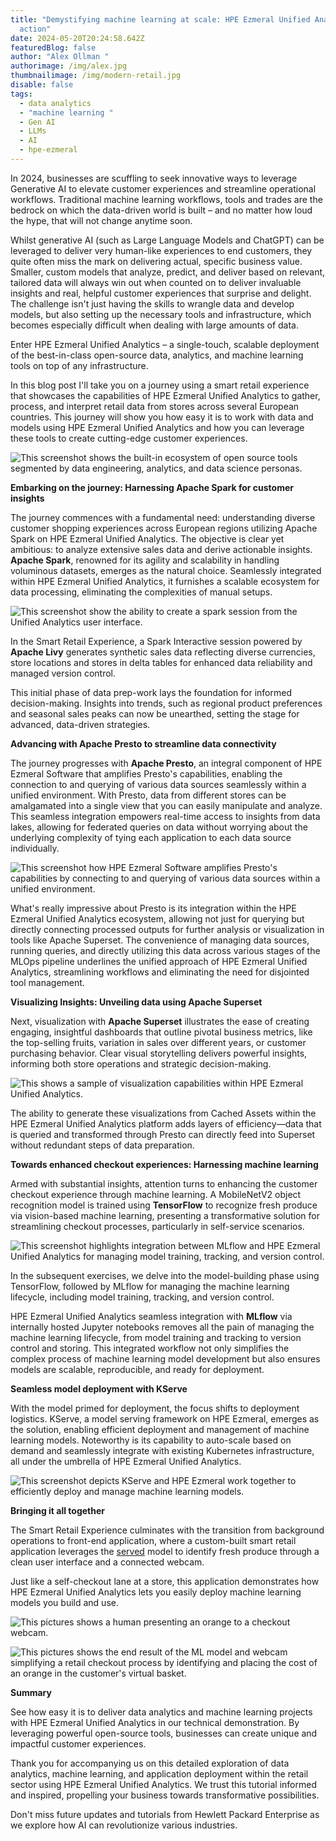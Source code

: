 ```yaml
---
title: "Demystifying machine learning at scale: HPE Ezmeral Unified Analytics in
  action"
date: 2024-05-20T20:24:58.642Z
featuredBlog: false
author: "Alex Ollman "
authorimage: /img/alex.jpg
thumbnailimage: /img/modern-retail.jpg
disable: false
tags:
  - data analytics
  - "machine learning "
  - Gen AI
  - LLMs
  - AI
  - hpe-ezmeral
---
```

In 2024, businesses are scuffling to seek innovative ways to leverage Generative AI to elevate customer experiences and streamline operational workflows. Traditional machine learning workflows, tools and trades are the bedrock on which the data-driven world is built – and no matter how loud the hype, that will not change anytime soon.

Whilst generative AI (such as Large Language Models and ChatGPT) can be leveraged to deliver very human-like experiences to end customers, they quite often miss the mark on delivering actual, specific business value. Smaller, custom models that analyze, predict, and deliver based on relevant, tailored data will always win out when counted on to deliver invaluable insights and real, helpful customer experiences that surprise and delight. The challenge isn't just having the skills to wrangle data and develop models, but also setting up the necessary tools and infrastructure, which becomes especially difficult when dealing with large amounts of data.

Enter HPE Ezmeral Unified Analytics – a single-touch, scalable deployment of the best-in-class open-source data, analytics, and machine learning tools on top of any infrastructure.

In this blog post I'll take you on a journey using a smart retail experience that showcases the capabilities of HPE Ezmeral Unified Analytics to gather, process, and interpret retail data from stores across several European countries. This journey will show you how easy it is to work with data and models using HPE Ezmeral Unified Analytics and how you can leverage these tools to create cutting-edge customer experiences.

![This screenshot shows the built-in ecosystem of open source tools segmented by data engineering, analytics, and data science personas. ](/img/demystifying-ml-unifiedanalytics-img1.png "HPE managed ecosystem of open source tools built into HPE Ezmeral Unified Analytics.")

**Embarking on the journey: Harnessing Apache Spark for customer insights**

The journey commences with a fundamental need: understanding diverse customer shopping experiences across European regions utilizing Apache Spark on HPE Ezmeral Unified Analytics. The objective is clear yet ambitious: to analyze extensive sales data and derive actionable insights. **Apache Spark**, renowned for its agility and scalability in handling voluminous datasets, emerges as the natural choice. Seamlessly integrated within HPE Ezmeral Unified Analytics, it furnishes a scalable ecosystem for data processing, eliminating the complexities of manual setups.

![This screenshot show the ability to create a spark session from the Unified Analytics user interface. ](/img/demystifying-ml-spark-img2.png "Simplified Apache Spark management from HPE Ezmeral Unified Analytics. ")

In the Smart Retail Experience, a Spark Interactive session powered by **Apache Livy** generates synthetic sales data reflecting diverse currencies, store locations and stores in delta tables for enhanced data reliability and managed version control.

This initial phase of data prep-work lays the foundation for informed decision-making. Insights into trends, such as regional product preferences and seasonal sales peaks can now be unearthed, setting the stage for advanced, data-driven strategies.

**Advancing with Apache Presto to streamline data connectivity**

The journey progresses with **Apache Presto**, an integral component of HPE Ezmeral Software that amplifies Presto's capabilities, enabling the connection to and querying of various data sources seamlessly within a unified environment. With Presto, data from different stores can be amalgamated into a single view that you can easily manipulate and analyze. This seamless integration empowers real-time access to insights from data lakes, allowing for federated queries on data without worrying about the underlying complexity of tying each application to each data source individually.

![This screenshot how HPE Ezmeral Software amplifies Presto's capabilities by connecting to and querying of various data sources within a unified environment. ](/img/queryeditor.png "From a unified interface, quickly connect to and query multiple data sources then manipulate and analyze. ")

What's really impressive about Presto is its integration within the HPE Ezmeral Unified Analytics ecosystem, allowing not just for querying but directly connecting processed outputs for further analysis or visualization in tools like Apache Superset. The convenience of managing data sources, running queries, and directly utilizing this data across various stages of the MLOps pipeline underlines the unified approach of HPE Ezmeral Unified Analytics, streamlining workflows and eliminating the need for disjointed tool management.

**Visualizing Insights: Unveiling data using Apache Superset**

Next, visualization with **Apache Superset** illustrates the ease of creating engaging, insightful dashboards that outline pivotal business metrics, like the top-selling fruits, variation in sales over different years, or customer purchasing behavior. Clear visual storytelling delivers powerful insights, informing both store operations and strategic decision-making.

![This shows a sample of visualization capabilities within HPE Ezmeral Unified Analytics. ](/img/superset.png "Quick generate visualizations within HPE Ezmeral Unified Analytics to reduce redundant data preparation steps. ")

The ability to generate these visualizations from Cached Assets within the HPE Ezmeral Unified Analytics platform adds layers of efficiency—data that is queried and transformed through Presto can directly feed into Superset without redundant steps of data preparation.

**Towards enhanced checkout experiences: Harnessing machine learning**

Armed with substantial insights, attention turns to enhancing the customer checkout experience through machine learning. A MobileNetV2 object recognition model is trained using **TensorFlow** to recognize fresh produce via vision-based machine learning, presenting a transformative solution for streamlining checkout processes, particularly in self-service scenarios.

![This screenshot highlights integration between MLflow and HPE Ezmeral Unified Analytics for managing model training, tracking, and version control. ](/img/mlflow.png "Effortless integration between MLflow and HPE Ezmeral Unified analytics reduces the complexity of managing the machine learning lifecycle. ")

In the subsequent exercises, we delve into the model-building phase using TensorFlow, followed by MLflow for managing the machine learning lifecycle, including model training, tracking, and version control.

HPE Ezmeral Unified Analytics seamless integration with **MLflow** via internally hosted Jupyter notebooks removes all the pain of managing the machine learning lifecycle, from model training and tracking to version control and storing. This integrated workflow not only simplifies the complex process of machine learning model development but also ensures models are scalable, reproducible, and ready for deployment.

**Seamless model deployment with KServe**

With the model primed for deployment, the focus shifts to deployment logistics. KServe, a model serving framework on HPE Ezmeral, emerges as the solution, enabling efficient deployment and management of machine learning models. Noteworthy is its capability to auto-scale based on demand and seamlessly integrate with existing Kubernetes infrastructure, all under the umbrella of HPE Ezmeral Unified Analytics.

![This screenshot depicts KServe and HPE Ezmeral work together to efficiently deploy and manage machine learning models. ](/img/endpoint.png "Flawless integration between KServe and HPE Ezmeral Software simplifies ML model deployment, management, and auto-scaling with existing Kubernetes infrastructure. ")

**Bringing it all together**

The Smart Retail Experience culminates with the transition from background operations to front-end application, where a custom-built smart retail application leverages the [served](<>) model to identify fresh produce through a clean user interface and a connected webcam.

Just like a self-checkout lane at a store, this application demonstrates how HPE Ezmeral Unified Analytics lets you easily deploy machine learning models you build and use.

![This pictures shows a human presenting an orange to a checkout webcam. ](/img/alex-blog-visual-ai-orange.png "Leveraging the served model, the smart retail application can identify fresh produce through a connected webcam and clean user interface. ")

![This pictures shows the end result of the ML model and webcam simplifying a retail checkout process by identifying and placing the cost of an orange in the customer's virtual basket. ](/img/retail2-with-pricing-.png "The end result of this blog shows the model identifying the orange and charging the customer in the checkout basket. ")

**Summary**

See how easy it is to deliver data analytics and machine learning projects with HPE Ezmeral Unified Analytics in our technical demonstration. By leveraging powerful open-source tools, businesses can create unique and impactful customer experiences.

Thank you for accompanying us on this detailed exploration of data analytics, machine learning, and application deployment within the retail sector using HPE Ezmeral Unified Analytics. We trust this tutorial informed and inspired, propelling your business towards transformative possibilities.

Don't miss future updates and tutorials from Hewlett Packard Enterprise as we explore how AI can revolutionize various industries.